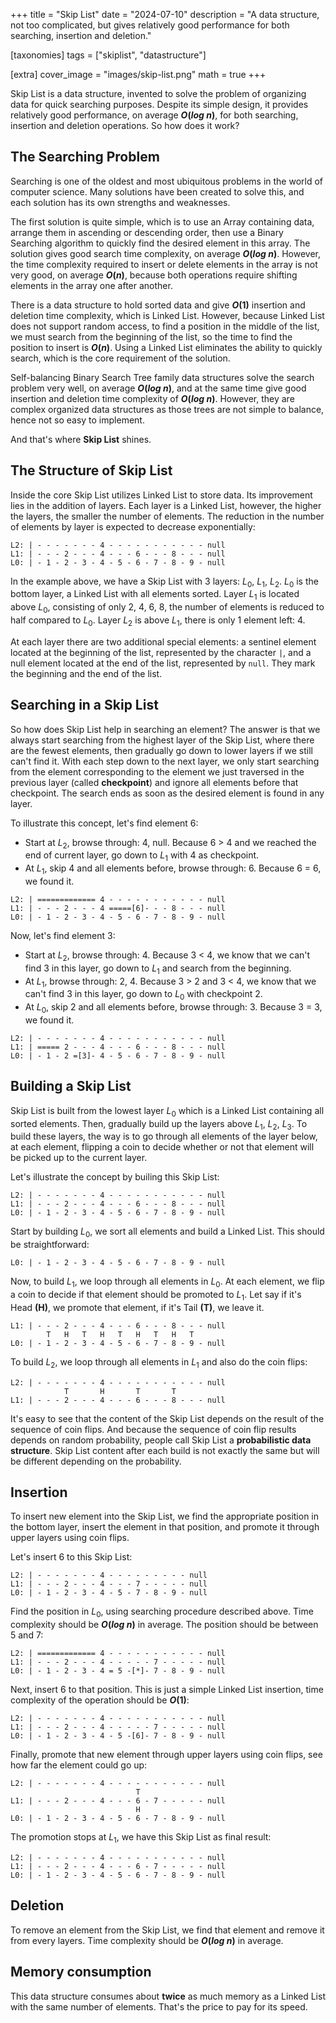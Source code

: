 +++
title = "Skip List"
date = "2024-07-10"
description = "A data structure, not too complicated, but gives relatively good performance for both searching, insertion and deletion."

[taxonomies]
tags = ["skiplist", "datastructure"]

[extra]
cover_image = "images/skip-list.png"
math = true
+++

Skip List is a data structure, invented to solve the problem of organizing data for quick searching purposes. Despite its simple design, it provides relatively good performance, on average **$O\lparen log~n\rparen$**, for both searching, insertion and deletion operations. So how does it work?

## The Searching Problem

Searching is one of the oldest and most ubiquitous problems in the world of computer science. Many solutions have been created to solve this, and each solution has its own strengths and weaknesses.

The first solution is quite simple, which is to use an Array containing data, arrange them in ascending or descending order, then use a Binary Searching algorithm to quickly find the desired element in this array. The solution gives good search time complexity, on average **$O\lparen log~n\rparen$**. However, the time complexity required to insert or delete elements in the array is not very good, on average **$O\lparen n\rparen$**, because both operations require shifting elements in the array one after another.

There is a data structure to hold sorted data and give **$O\lparen 1\rparen$** insertion and deletion time complexity, which is Linked List. However, because Linked List does not support random access, to find a position in the middle of the list, we must search from the beginning of the list, so the time to find the position to insert is **$O\lparen n\rparen$**. Using a Linked List eliminates the ability to quickly search, which is the core requirement of the solution.

Self-balancing Binary Search Tree family data structures solve the search problem very well, on average **$O\lparen log~n\rparen$**, and at the same time give good insertion and deletion time complexity of **$O\lparen log~n\rparen$**. However, they are complex organized data structures as those trees are not simple to balance, hence not so easy to implement.

And that's where **Skip List** shines.

## The Structure of Skip List

Inside the core Skip List utilizes Linked List to store data. Its improvement lies in the addition of layers. Each layer is a Linked List, however, the higher the layers, the smaller the number of elements. The reduction in the number of elements by layer is expected to decrease exponentially:

```
L2: | - - - - - - - 4 - - - - - - - - - - - null
L1: | - - - 2 - - - 4 - - - 6 - - - 8 - - - null
L0: | - 1 - 2 - 3 - 4 - 5 - 6 - 7 - 8 - 9 - null
```

In the example above, we have a Skip List with 3 layers: $L_0$, $L_1$, $L_2$. $L_0$ is the bottom layer, a Linked List with all elements sorted. Layer $L_1$ is located above $L_0$, consisting of only 2, 4, 6, 8, the number of elements is reduced to half compared to $L_0$. Layer $L_2$ is above $L_1$, there is only 1 element left: 4.

At each layer there are two additional special elements: a sentinel element located at the beginning of the list, represented by the character `|`, and a null element located at the end of the list, represented by `null`. They mark the beginning and the end of the list.

## Searching in a Skip List

So how does Skip List help in searching an element? The answer is that we always start searching from the highest layer of the Skip List, where there are the fewest elements, then gradually go down to lower layers if we still can't find it. With each step down to the next layer, we only start searching from the element corresponding to the element we just traversed in the previous layer (called **checkpoint**) and ignore all elements before that checkpoint. The search ends as soon as the desired element is found in any layer.

To illustrate this concept, let's find element 6:

- Start at $L_2$, browse through: 4, null. Because 6 > 4 and we reached the end of current layer, go down to $L_1$ with 4 as checkpoint.
- At $L_1$, skip 4 and all elements before, browse through: 6. Because 6 = 6, we found it.

```
L2: | ============= 4 - - - - - - - - - - - null
L1: | - - - 2 - - - 4 =====[6]- - - 8 - - - null
L0: | - 1 - 2 - 3 - 4 - 5 - 6 - 7 - 8 - 9 - null
```

Now, let's find element 3:

- Start at $L_2$, browse through: 4. Because 3 < 4, we know that we can't find 3 in this layer, go down to $L_1$ and search from the beginning.
- At $L_1$, browse through: 2, 4. Because 3 > 2 and 3 < 4, we know that we can't find 3 in this layer, go down to $L_0$ with checkpoint 2.
- At $L_0$, skip 2 and all elements before, browse through: 3. Because 3 = 3, we found it.

```
L2: | - - - - - - - 4 - - - - - - - - - - - null
L1: | ===== 2 - - - 4 - - - 6 - - - 8 - - - null
L0: | - 1 - 2 =[3]- 4 - 5 - 6 - 7 - 8 - 9 - null
```

## Building a Skip List

Skip List is built from the lowest layer $L_0$ which is a Linked List containing all sorted elements. Then, gradually build up the layers above $L_1$, $L_2$, $L_3$. To build these layers, the way is to go through all elements of the layer below, at each element, flipping a coin to decide whether or not that element will be picked up to the current layer.

Let's illustrate the concept by builing this Skip List:

```
L2: | - - - - - - - 4 - - - - - - - - - - - null
L1: | - - - 2 - - - 4 - - - 6 - - - 8 - - - null
L0: | - 1 - 2 - 3 - 4 - 5 - 6 - 7 - 8 - 9 - null
```

Start by building $L_0$, we sort all elements and build a Linked List. This should be straightforward:

```
L0: | - 1 - 2 - 3 - 4 - 5 - 6 - 7 - 8 - 9 - null
```

Now, to build $L_1$, we loop through all elements in $L_0$. At each element, we flip a coin to decide if that element should be promoted to $L_1$. Let say if it's Head **(H)**, we promote that element, if it's Tail **(T)**, we leave it.

```
L1: | - - - 2 - - - 4 - - - 6 - - - 8 - - - null
        T   H   T   H   T   H   T   H   T
L0: | - 1 - 2 - 3 - 4 - 5 - 6 - 7 - 8 - 9 - null
```

To build $L_2$, we loop through all elements in $L_1$ and also do the coin flips:

```
L2: | - - - - - - - 4 - - - - - - - - - - - null
            T       H       T       T
L1: | - - - 2 - - - 4 - - - 6 - - - 8 - - - null
```

It's easy to see that the content of the Skip List depends on the result of the sequence of coin flips. And because the sequence of coin flip results depends on random probability, people call Skip List a **probabilistic data structure**. Skip List content after each build is not exactly the same but will be different depending on the probability.

## Insertion

To insert new element into the Skip List, we find the appropriate position in the bottom layer, insert the element in that position, and promote it through upper layers using coin flips.

Let's insert 6 to this Skip List:

```
L2: | - - - - - - - 4 - - - - - - - - - null
L1: | - - - 2 - - - 4 - - - 7 - - - - - null
L0: | - 1 - 2 - 3 - 4 - 5 - 7 - 8 - 9 - null
```

Find the position in $L_0$, using searching procedure described above. Time complexity should be **$O\lparen log~n\rparen$** in average. The position should be between 5 and 7:

```
L2: | ============= 4 - - - - - - - - - - - null
L1: | - - - 2 - - - 4 - - - - - 7 - - - - - null
L0: | - 1 - 2 - 3 - 4 = 5 -[*]- 7 - 8 - 9 - null
```

Next, insert 6 to that position. This is just a simple Linked List insertion, time complexity of the operation should be **$O\lparen 1\rparen$**:

```
L2: | - - - - - - - 4 - - - - - - - - - - - null
L1: | - - - 2 - - - 4 - - - - - 7 - - - - - null
L0: | - 1 - 2 - 3 - 4 - 5 -[6]- 7 - 8 - 9 - null
```

Finally, promote that new element through upper layers using coin flips, see how far the element could go up:

```
L2: | - - - - - - - 4 - - - - - - - - - - - null
                            T
L1: | - - - 2 - - - 4 - - - 6 - 7 - - - - - null
                            H
L0: | - 1 - 2 - 3 - 4 - 5 - 6 - 7 - 8 - 9 - null
```

The promotion stops at $L_1$, we have this Skip List as final result:

```
L2: | - - - - - - - 4 - - - - - - - - - - - null
L1: | - - - 2 - - - 4 - - - 6 - 7 - - - - - null
L0: | - 1 - 2 - 3 - 4 - 5 - 6 - 7 - 8 - 9 - null
```

## Deletion

To remove an element from the Skip List, we find that element and remove it from every layers. Time complexity should be **$O\lparen log~n\rparen$** in average.

## Memory consumption

This data structure consumes about **twice** as much memory as a Linked List with the same number of elements. That's the price to pay for its speed.
